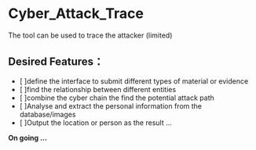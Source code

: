 # Cyber_Attack_Trace
The tool can be used to trace the attacker (limited)

## Desired Features：

- [ ]define the interface to submit different types of material or evidence
- [ ]find the relationship between different entities
- [ ]combine the cyber chain the find the potential attack path
- [ ]Analyse and extract the personal information from the database/images
- [ ]Output the location or person as the result
...


**On going ...**
